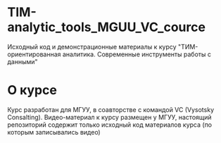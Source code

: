 # TIM-analytic_tools_MGUU_VC_cource
Исходный код и демонстрационные материалы к курсу "ТИМ-ориентированная аналитика. Современные инструменты работы с данными"

# О курсе 
Курс разработан для МГУУ, в соавторстве с командой VC (Vysotsky Consalting). Видео-материал к курсу размещен у МГУУ, настоящий репозиторий содержит только исходный код материалов курса (по которым записывались видео)
